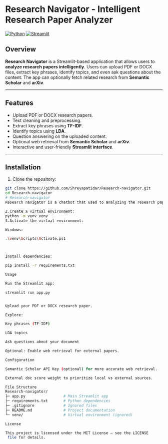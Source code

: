 # Research Navigator - Intelligent Research Paper Analyzer

[![Python](https://img.shields.io/badge/python-3.11-blue)](https://www.python.org/)
[![Streamlit](https://img.shields.io/badge/streamlit-1.50.0-orange)](https://streamlit.io/)

## Overview
**Research Navigator** is a Streamlit-based application that allows users to **analyze research papers intelligently**. Users can upload PDF or DOCX files, extract key phrases, identify topics, and even ask questions about the content. The app can optionally fetch related research from **Semantic Scholar** and **arXiv**.

---

## Features
- Upload PDF or DOCX research papers.
- Text cleaning and preprocessing.
- Extract key phrases using **TF-IDF**.
- Identify topics using **LDA**.
- Question answering on the uploaded content.
- Optional web retrieval from **Semantic Scholar** and **arXiv**.
- Interactive and user-friendly **Streamlit interface**.

---

## Installation

1. Clone the repository:

```bash
git clone https://github.com/Shreyapatidar/Research-navigator.git
cd Research-navigator
# Research-navigator
Research navigator is a chatbot that used to analyzing the research paper and asking related question to paper .

2.Create a virtual environment:
python -m venv venv
3.Activate the virtual environment:

Windows:

.\venv\Scripts\Activate.ps1



Install dependencies:

pip install -r requirements.txt

Usage

Run the Streamlit app:

streamlit run app.py


Upload your PDF or DOCX research paper.

Explore:

Key phrases (TF-IDF)

LDA topics

Ask questions about your document

Optional: Enable web retrieval for external papers.

Configuration

Semantic Scholar API Key (optional) for more accurate web retrieval.

External doc score weight to prioritize local vs external sources.

File Structure
Research-navigator/
├─ app.py                 # Main Streamlit app
├─ requirements.txt       # Python dependencies
├─ .gitignore             # Ignored files
├─ README.md              # Project documentation
└─ venv/                  # Virtual environment (ignored)

License

This project is licensed under the MIT License – see the LICENSE
 file for details.



